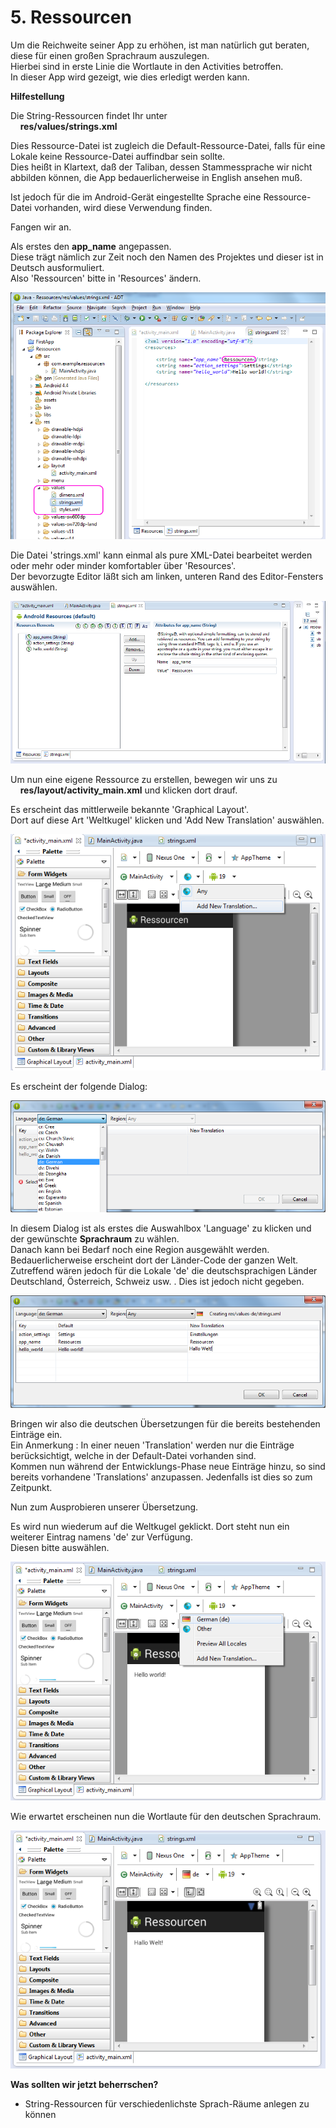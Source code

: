 # 5. Ressourcen

Um die Reichweite seiner App zu erhöhen, ist man natürlich gut beraten, diese für einen großen Sprachraum auszulegen.    
Hierbei sind in erste Linie die Wortlaute in den Activities betroffen.  
In dieser App wird gezeigt, wie dies erledigt werden kann.

__Hilfestellung__

Die String-Ressourcen findet Ihr unter  
&nbsp;&nbsp;&nbsp;&nbsp;**res/values/strings.xml**

Dies Ressource-Datei ist zugleich die Default-Ressource-Datei, falls für eine Lokale keine Ressource-Datei auffindbar sein sollte.  
Dies heißt in Klartext, daß der Taliban, dessen Stammessprache wir nicht abbilden können, die App bedauerlicherweise in English ansehen muß.

Ist jedoch für die im Android-Gerät eingestellte Sprache eine Ressource-Datei vorhanden, wird diese Verwendung finden.   

Fangen wir an.

Als erstes den **app_name** angepassen.  
Diese trägt nämlich zur Zeit noch den Namen des Projektes und dieser ist in Deutsch ausformuliert.    
Also 'Ressourcen' bitte in 'Resources' ändern.   

![Image](./readme-img/1-Resources-tagged.png)

Die Datei 'strings.xml' kann einmal als pure XML-Datei bearbeitet werden oder mehr oder minder komfortabler über 'Resources'.  
Der bevorzugte Editor läßt sich am linken, unteren Rand des Editor-Fensters auswählen.

![Image](./readme-img/2-android-ressources-default-2.png)

Um nun eine eigene Ressource zu erstellen, bewegen wir uns zu 
&nbsp;&nbsp;&nbsp;&nbsp;**res/layout/activity_main.xml**
und klicken dort drauf.

Es erscheint das mittlerweile bekannte 'Graphical Layout'.  
Dort auf diese Art 'Weltkugel' klicken und 'Add New Translation' auswählen.

![Image](./readme-img/3-new-translation.png)

Es erscheint der folgende Dialog:

![Image](./readme-img/4-new-ressource-select-lang.png)

In diesem Dialog ist als erstes die Auswahlbox 'Language' zu klicken und der gewünschte __Sprachraum__ zu wählen.  
Danach kann bei Bedarf noch eine Region ausgewählt werden.  
Bedauerlicherweise erscheint dort der Länder-Code der ganzen Welt.
Zutreffend wären jedoch für die Lokale 'de' die deutschsprachigen Länder Deutschland, Österreich, Schweiz usw. . Dies ist jedoch nicht gegeben. 

![Image](./readme-img/5-new-ressource-finished.png)

Bringen wir also die deutschen Übersetzungen für die bereits bestehenden Einträge ein.  
Ein Anmerkung : In einer neuen 'Translation' werden nur die Einträge berücksichtigt, welche in der Default-Datei vorhanden sind.  
Kommen nun während der Entwicklungs-Phase neue Einträge hinzu, so sind bereits vorhandene 'Translations' anzupassen. Jedenfalls ist dies so zum Zeitpunkt.  

Nun zum Ausprobieren unserer Übersetzung.

Es wird nun wiederum auf die Weltkugel geklickt.
Dort steht nun ein weiterer Eintrag namens 'de' zur Verfügung.  
Diesen bitte auswählen.

![Image](./readme-img/6-select-new-de-ressource.png)

Wie erwartet erscheinen nun die Wortlaute für den deutschen Sprachraum. 

![Image](./readme-img/7-ressource-de.png)

__Was sollten wir jetzt beherrschen?__

- String-Ressourcen für verschiedenlichste Sprach-Räume anlegen zu können
